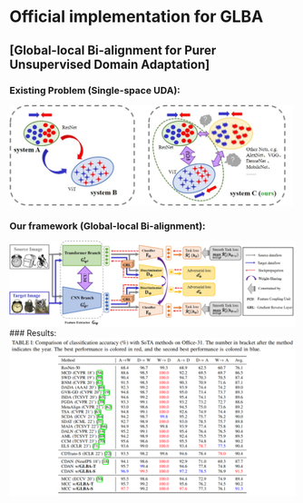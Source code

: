 # Official implementation for **GLBA**

## [**Global-local Bi-alignment for Purer Unsupervised Domain Adaptation**]

### Existing Problem (Single-space UDA):  

<img src="figs/problem.jpg" width="500" div align=center/>

### Our framework (Global-local Bi-alignment):  

<img src="figs/GLBA.jpg" width="800" div align=center/>
### Results:  

<img src="figs/Office-31.png" width="800" div align=center/>
